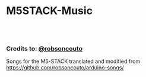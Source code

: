 # M5STACK-Music

<br>
<br>

### Credits to: <a href="https://github.com/robsoncouto/">@robsoncouto</a>
Songs for the M5-STACK translated and modified from https://github.com/robsoncouto/arduino-songs/
